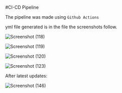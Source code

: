 #CI-CD Pipeline

The pipeline was made using `Github Actions`

yml file generated is in the file the screenshots follow. 

![Screenshot (118)](https://user-images.githubusercontent.com/68069100/235368479-0f86c16f-e0f6-423e-93ba-edee3fd96cd3.png)

![Screenshot (119)](https://user-images.githubusercontent.com/68069100/235368486-e9ec2b97-d6d6-4932-a093-44f6e6c4f7a8.png)

![Screenshot (120)](https://user-images.githubusercontent.com/68069100/235368492-cac8a7b5-e38d-43e6-ae05-874cf827743c.png)

![Screenshot (123)](https://user-images.githubusercontent.com/68069100/235368506-88d9d0ac-17eb-4349-aeba-f5bba0eb0e69.png)

After latest updates: 

![Screenshot (146)](https://user-images.githubusercontent.com/68069100/235368550-b9556237-8688-4f6f-8b44-8bdbe622077c.png)
